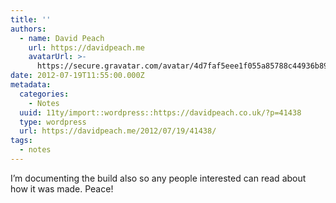 ```yaml
---
title: ''
authors:
  - name: David Peach
    url: https://davidpeach.me
    avatarUrl: >-
      https://secure.gravatar.com/avatar/4d7faf5eee1f055a85788c44936b8995eaab6dfb004e7854ec747ccb272e91ee?s=96&d=mm&r=g
date: 2012-07-19T11:55:00.000Z
metadata:
  categories:
    - Notes
  uuid: 11ty/import::wordpress::https://davidpeach.co.uk/?p=41438
  type: wordpress
  url: https://davidpeach.me/2012/07/19/41438/
tags:
  - notes
---
```

I’m documenting the build also so any people interested can read about how it was made. Peace!